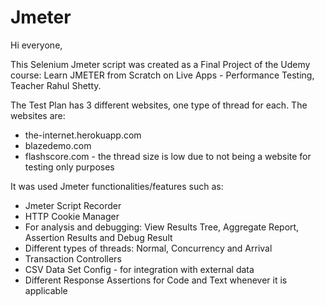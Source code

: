 # Jmeter

Hi everyone,

This Selenium Jmeter script was created as a Final Project of the Udemy course: Learn JMETER from Scratch on Live Apps - Performance Testing, Teacher Rahul Shetty.

The Test Plan has 3 different websites, one type of thread for each. The websites are:
- the-internet.herokuapp.com
- blazedemo.com
- flashscore.com - the thread size is low due to not being a website for testing only purposes

It was used Jmeter functionalities/features such as:
- Jmeter Script Recorder
- HTTP Cookie Manager
- For analysis and debugging: View Results Tree, Aggregate Report, Assertion Results and Debug Result
- Different types of threads: Normal, Concurrency and Arrival
- Transaction Controllers
- CSV Data Set Config - for integration with external data
- Different Response Assertions for Code and Text whenever it is applicable
